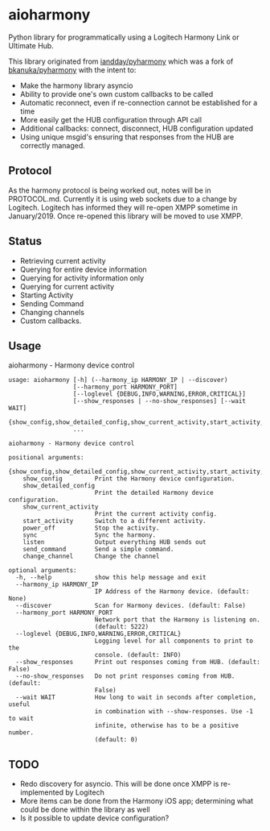 aioharmony
=======

Python library for programmatically using a Logitech Harmony Link or Ultimate Hub.

This library originated from [iandday/pyharmony](https://github.com/iandday/pyharmony) which was a fork 
of [bkanuka/pyharmony](https://github.com/bkanuka/pyharmony) with the intent to:

- Make the harmony library asyncio
- Ability to provide one's own custom callbacks to be called
- Automatic reconnect, even if re-connection cannot be established for a time
- More easily get the HUB configuration through API call
- Additional callbacks: connect, disconnect, HUB configuration updated
- Using unique msgid's ensuring that responses from the HUB are correctly managed. 

Protocol
--------

As the harmony protocol is being worked out, notes will be in PROTOCOL.md. Currently it is using web sockets 
due to a change by Logitech. Logitech has informed they will re-open XMPP sometime in January/2019. Once re-opened
this library will be moved to use XMPP. 

Status
------

* Retrieving current activity
* Querying for entire device information
* Querying for activity information only
* Querying for current activity
* Starting Activity
* Sending Command
* Changing channels
* Custom callbacks.

Usage
-----

aioharmony - Harmony device control

```
usage: aioharmony [-h] (--harmony_ip HARMONY_IP | --discover)
                  [--harmony_port HARMONY_PORT]
                  [--loglevel {DEBUG,INFO,WARNING,ERROR,CRITICAL}]
                  [--show_responses | --no-show_responses] [--wait WAIT]
                  {show_config,show_detailed_config,show_current_activity,start_activity,power_off,sync,listen,send_command,change_channel}
                  ...

aioharmony - Harmony device control

positional arguments:
  {show_config,show_detailed_config,show_current_activity,start_activity,power_off,sync,listen,send_command,change_channel}
    show_config         Print the Harmony device configuration.
    show_detailed_config
                        Print the detailed Harmony device configuration.
    show_current_activity
                        Print the current activity config.
    start_activity      Switch to a different activity.
    power_off           Stop the activity.
    sync                Sync the harmony.
    listen              Output everything HUB sends out
    send_command        Send a simple command.
    change_channel      Change the channel

optional arguments:
  -h, --help            show this help message and exit
  --harmony_ip HARMONY_IP
                        IP Address of the Harmony device. (default: None)
  --discover            Scan for Harmony devices. (default: False)
  --harmony_port HARMONY_PORT
                        Network port that the Harmony is listening on.
                        (default: 5222)
  --loglevel {DEBUG,INFO,WARNING,ERROR,CRITICAL}
                        Logging level for all components to print to the
                        console. (default: INFO)
  --show_responses      Print out responses coming from HUB. (default: False)
  --no-show_responses   Do not print responses coming from HUB. (default:
                        False)
  --wait WAIT           How long to wait in seconds after completion, useful
                        in combination with --show-responses. Use -1 to wait
                        infinite, otherwise has to be a positive number.
                        (default: 0)

```

TODO
----

* Redo discovery for asyncio. This will be done once XMPP is re-implemented by Logitech
* More items can be done from the Harmony iOS app; determining what could be done within the library as well
* Is it possible to update device configuration?

